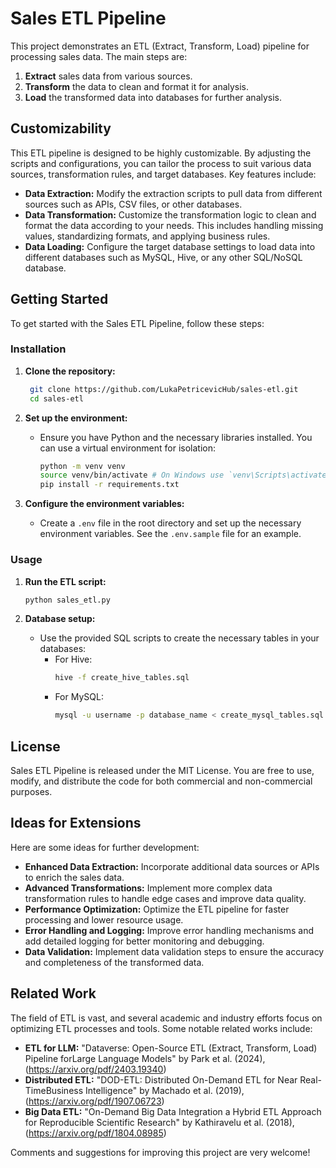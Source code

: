 # Sales ETL Pipeline

This project demonstrates an ETL (Extract, Transform, Load) pipeline for processing sales data. The main steps are:

1. **Extract** sales data from various sources.
2. **Transform** the data to clean and format it for analysis.
3. **Load** the transformed data into databases for further analysis.

## Customizability

This ETL pipeline is designed to be highly customizable. By adjusting the scripts and configurations, you can tailor the process to suit various data sources, transformation rules, and target databases. Key features include:

- **Data Extraction:** Modify the extraction scripts to pull data from different sources such as APIs, CSV files, or other databases.
- **Data Transformation:** Customize the transformation logic to clean and format the data according to your needs. This includes handling missing values, standardizing formats, and applying business rules.
- **Data Loading:** Configure the target database settings to load data into different databases such as MySQL, Hive, or any other SQL/NoSQL database.

## Getting Started

To get started with the Sales ETL Pipeline, follow these steps:

### Installation

1. **Clone the repository:**
   ```bash
    git clone https://github.com/LukaPetricevicHub/sales-etl.git
    cd sales-etl
    ```

3. **Set up the environment:**
    - Ensure you have Python and the necessary libraries installed. You can use a virtual environment for isolation:
      ```bash
      python -m venv venv
      source venv/bin/activate # On Windows use `venv\Scripts\activate`
      pip install -r requirements.txt
      ```

4. **Configure the environment variables:**
    - Create a `.env` file in the root directory and set up the necessary environment variables. See the `.env.sample` file for an example.

### Usage

1. **Run the ETL script:**
    ```bash
    python sales_etl.py
    ```

2. **Database setup:**
    - Use the provided SQL scripts to create the necessary tables in your databases:
      - For Hive:
        ```bash
        hive -f create_hive_tables.sql
        ```
      - For MySQL:
        ```bash
        mysql -u username -p database_name < create_mysql_tables.sql
        ```

## License

Sales ETL Pipeline is released under the MIT License. You are free to use, modify, and distribute the code for both commercial and non-commercial purposes.

## Ideas for Extensions

Here are some ideas for further development:

- **Enhanced Data Extraction:** Incorporate additional data sources or APIs to enrich the sales data.
- **Advanced Transformations:** Implement more complex data transformation rules to handle edge cases and improve data quality.
- **Performance Optimization:** Optimize the ETL pipeline for faster processing and lower resource usage.
- **Error Handling and Logging:** Improve error handling mechanisms and add detailed logging for better monitoring and debugging.
- **Data Validation:** Implement data validation steps to ensure the accuracy and completeness of the transformed data.

## Related Work

The field of ETL is vast, and several academic and industry efforts focus on optimizing ETL processes and tools. Some notable related works include:

- **ETL for LLM:** "Dataverse: Open-Source ETL (Extract, Transform, Load) Pipeline forLarge Language Models" by Park et al. (2024), (https://arxiv.org/pdf/2403.19340)
- **Distributed ETL:** "DOD-ETL: Distributed On-Demand ETL for Near Real-TimeBusiness Intelligence" by Machado et al. (2019), (https://arxiv.org/pdf/1907.06723)
- **Big Data ETL:** "On-Demand Big Data Integration a Hybrid ETL Approach for Reproducible Scientific Research" by Kathiravelu et al. (2018), (https://arxiv.org/pdf/1804.08985)

Comments and suggestions for improving this project are very welcome!
